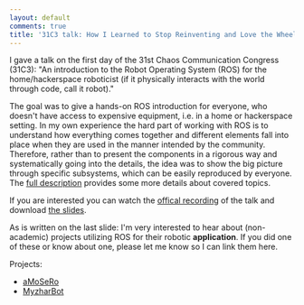 ```yaml
---
layout: default
comments: true
title: '31C3 talk: How I Learned to Stop Reinventing and Love the Wheels or having FUN with (home/hackerspace) robotics'
---
```


I gave a talk on the first day of the 31st Chaos Communication Congress (31C3):
\"An introduction to the Robot Operating System (ROS) for the home/hackerspace roboticist (if it physically interacts with the world through code, call it robot).\"

The goal was to give a hands-on ROS introduction for everyone, who doesn\'t have access to expensive equipment, i.e. in a home or hackerspace setting.
In my own experience the hard part of working with ROS is to understand how everything comes together and different elements fall into place when they are used in the manner intended by the community.
Therefore, rather than to present the components in a rigorous way and systematically going into the details, the idea was to show the big picture through specific subsystems, which can be easily reproduced by everyone.
The [full description](http://events.ccc.de/congress/2014/Fahrplan/events/6077.html) provides some more details about covered topics.

If you are interested you can watch the [offical recording](http://media.ccc.de/browse/congress/2014/31c3_-_6077_-_en_-_saal_6_-_201412271600_-_how_i_learned_to_stop_reinventing_and_love_the_wheels_-_andreas_bihlmaier.html) of the talk and download [the slides](http://events.ccc.de/congress/2014/Fahrplan/system/attachments/2497/original/How_I_Learned_to_Stop_Reinventing_and_Love_the_Wheels-bihlmaier-expanded.pdf).

As is written on the last slide: I\'m very interested to hear about (non-academic) projects utilizing ROS for their robotic **application**.
If you did one of these or know about one, please let me know so I can link them here.

Projects:

* [aMoSeRo](http://defendtheplanet.net/category/myrobots/amosero-myrobots/)
* [MyzharBot](http://myzharbot.robot-home.it/blog/)
